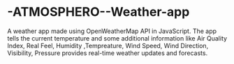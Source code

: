 # -ATMOSPHERO--Weather-app
A weather app made using OpenWeatherMap API in JavaScript. The app tells the current temperature and some additional information like Air Quality Index, Real Feel, Humidity ,Tempreature, Wind Speed, Wind Direction, Visibility, Pressure provides real-time weather updates and forecasts.

